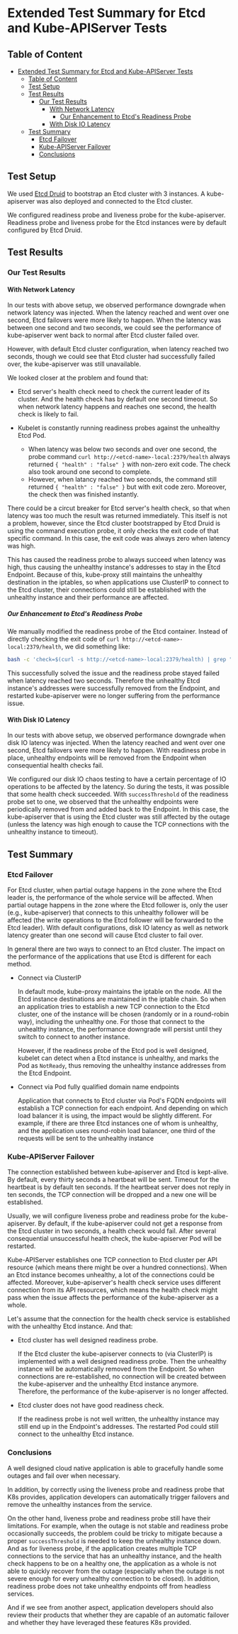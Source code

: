 # Extended Test Summary for Etcd and Kube-APIServer Tests

## Table of Content

- [Extended Test Summary for Etcd and Kube-APIServer Tests](#extended-test-summary-for-etcd-and-kube-apiserver-tests)
  - [Table of Content](#table-of-content)
  - [Test Setup](#test-setup)
  - [Test Results](#test-results)
    - [Our Test Results](#our-test-results)
      - [With Network Latency](#with-network-latency)
        - [Our Enhancement to Etcd's Readiness Probe](#our-enhancement-to-etcds-readiness-probe)
      - [With Disk IO Latency](#with-disk-io-latency)
  - [Test Summary](#test-summary)
    - [Etcd Failover](#etcd-failover)
    - [Kube-APIServer Failover](#kube-apiserver-failover)
    - [Conclusions](#conclusions)

## Test Setup

We used [Etcd Druid](https://github.com/gardener/etcd-druid) to bootstrap an Etcd cluster with 3 instances. A kube-apiserver was also deployed and connected to the Etcd cluster.

We configured readiness probe and liveness probe for the kube-apiserver. Readiness probe and liveness probe for the Etcd instances were by default configured by Etcd Druid.

## Test Results

### Our Test Results

#### With Network Latency

In our tests with above setup, we observed performance downgrade when network latency was injected. When the latency reached and went over one second, Etcd failovers were more likely to happen. When the latency was between one second and two seconds, we could see the performance of kube-apiserver went back to normal after Etcd cluster failed over.

However, with default Etcd cluster configuration, when latency reached two seconds, though we could see that Etcd cluster had successfully failed over, the kube-apiserver was still unavailable.

We looked closer at the problem and found that:

- Etcd server's health check need to check the current leader of its cluster. And the health check has by default one second timeout. So when network latency happens and reaches one second, the health check is likely to fail.
- Kubelet is constantly running readiness probes against the unhealthy Etcd Pod.

  - When latency was below two seconds and over one second, the probe command `curl http://<etcd-name>-local:2379/health` always returned `{ "health" : "false" }` with non-zero exit code. The check also took around one second to complete.
  - However, when latancy reached two seconds, the command still returned `{ "health" : "false" }` but with exit code zero. Moreover, the check then was finished instantly.
  
There could be a circut breaker for Etcd server's health check, so that when latency was too much the result was returned immediately. This itself is not a problem, however, since the Etcd cluster bootstrapped by Etcd Druid is using the command execution probe, it only checks the exit code of that specific command. In this case, the exit code was always zero when latency was high.

This has caused the readiness probe to always succeed when latency was high, thus causing the unhealthy instance's addresses to stay in the Etcd Endpoint. Because of this, kube-proxy still maintains the unhealthy destination in the iptables, so when applications use ClusterIP to connect to the Etcd cluster, their connections could still be established with the unhealthy instance and their performance are affected.

##### Our Enhancement to Etcd's Readiness Probe

We manually modified the readiness probe of the Etcd container. Instead of directly checking the exit code of `curl http://<etcd-name>-local:2379/health`, we did something like:

```bash
bash -c 'check=$(curl -s http://<etcd-name>-local:2379/health) | grep "true" && if [[ "$check" == "" ]]; then return 1; else return 0; fi'
```

This successfully solved the issue and the readiness probe stayed failed when latency reached two seconds. Therefore the unhealthy Etcd instance's addresses were successfully removed from the Endpoint, and restarted kube-apiserver were no longer suffering from the performance issue.

#### With Disk IO Latency

In our tests with above setup, we observed performance downgrade when disk IO latency was injected. When the latency reached and went over one second, Etcd failovers were more likely to happen. With readiness probe in place, unhealthy endpoints will be removed from the Endpoint when consequential health checks fail.

We configured our disk IO chaos testing to have a certain percentage of IO operations to be affected by the latency. So during the tests, it was possible that some health check succeeded. With `successThreshold` of the readiness probe set to one, we observed that the unhealthy endpoints were periodically removed from and added back to the Endpoint. In this case, the kube-apiserver that is using the Etcd cluster was still affected by the outage (unless the latency was high enough to cause the TCP connections with the unhealthy instance to timeout).

## Test Summary

### Etcd Failover

For Etcd cluster, when partial outage happens in the zone where the Etcd leader is, the performance of the whole service will be affected. When partial outage happens in the zone where the Etcd follower is, only the user (e.g., kube-apiserver) that connects to this unhealthy follower will be affected (the write operations to the Etcd follower will be forwarded to the Etcd leader). With default configurations, disk IO latency as well as network latency greater than one second will cause Etcd cluster to fail over.

In general there are two ways to connect to an Etcd cluster. The impact on the performance of the applications that use Etcd is different for each method.

- Connect via ClusterIP
  
  In default mode, kube-proxy maintains the iptable on the node. All the Etcd instance destinations are maintained in the iptable chain. So when an application tries to establish a new TCP connection to the Etcd cluster, one of the instance will be chosen (randomly or in a round-robin way), including the unhealthy one. For those that connect to the unhealthy instance, the performance downgrade will persist until they switch to connect to another instance.

  However, if the readiness probe of the Etcd pod is well designed, kubelet can detect when a Etcd instance is unhealthy, and marks the Pod as `NotReady`, thus removing the unhealthy instance addresses from the Etcd Endpoint.

- Connect via Pod fully qualified domain name endpoints

  Application that connects to Etcd cluster via Pod's FQDN endpoints will establish a TCP connection for each endpoint. And depending on which load balancer it is using, the impact would be slightly different. For example, if there are three Etcd instances one of whom is unhealthy, and the application uses round-robin load balancer, one third of the requests will be sent to the unhealthy instance

### Kube-APIServer Failover

The connection established between kube-apiserver and Etcd is kept-alive. By default, every thirty seconds a heartbeat will be sent. Timeout for the heartbeat is by default ten seconds. If the heartbeat server does not reply in ten seconds, the TCP connection will be dropped and a new one will be established.

Usually, we will configure liveness probe and readiness probe for the kube-apiserver. By default, if the kube-apiserver could not get a response from the Etcd cluster in two seconds, a health check would fail. After several consequential unsuccessful health check, the kube-apiserver Pod will be restarted.

Kube-APIServer establishes one TCP connection to Etcd cluster per API resource (which means there might be over a hundred connections). When an Etcd instance becomes unhealthy, a lot of the connections could be affected. Moreover, kube-apiserver's health check service uses different connection from its API resources, which means the health check might pass when the issue affects the performance of the kube-apiserver as a whole.

Let's assume that the connection for the health check service is established with the unhealthy Etcd instance. And that:

- Etcd cluster has well designed readiness probe.

  If the Etcd cluster the kube-apiserver connects to (via ClusterIP) is implemented with a well designed readiness probe. Then the unhealthy instance will be automatically removed from the Endpoint. So when connections are re-established, no connection will be created between the kube-apiserver and the unhealthy Etcd instance anymore. Therefore, the performance of the kube-apiserver is no longer affected.

- Etcd cluster does not have good readiness check.

  If the readiness probe is not well written, the unhealthy instance may still end up in the Endpoint's addresses. The restarted Pod could still connect to the unhealthy Etcd instance. 

### Conclusions

A well designed cloud native application is able to gracefully handle some outages and fail over when necessary.

In addition, by correctly using the liveness probe and readiness probe that K8s provides, application developers can automatically trigger failovers and remove the unhealthy instances from the service.

On the other hand, liveness probe and readiness probe still have their limitations. For example, when the outage is not stable and readiness probe occasionally succeeds, the problem could be tricky to mitigate because a proper `successThreshold` is needed to keep the unhealthy instance down. And as for liveness probe, if the application creates multiple TCP connections to the service that has an unhealthy instance, and the health check happens to be on a healthy one, the application as a whole is not able to quickly recover from the outage (especially when the outage is not severe enough for every unhealthy connection to be closed). In addition, readiness probe does not take unhealthy endpoints off from headless services.

And if we see from another aspect, application developers should also review their products that whether they are capable of an automatic failover and whether they have leveraged these features K8s provided.
